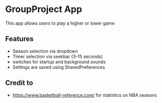 # GroupProject App

This app allows users to play a higher or lower game

## Features
- Season selection via dropdown
- Timer selection via seekbar (3–15 seconds)
- switches for startup and background sounds
- Settings are saved using SharedPreferences

## Credit to
- https://www.basketball-reference.com/ for statistics on NBA seasons
